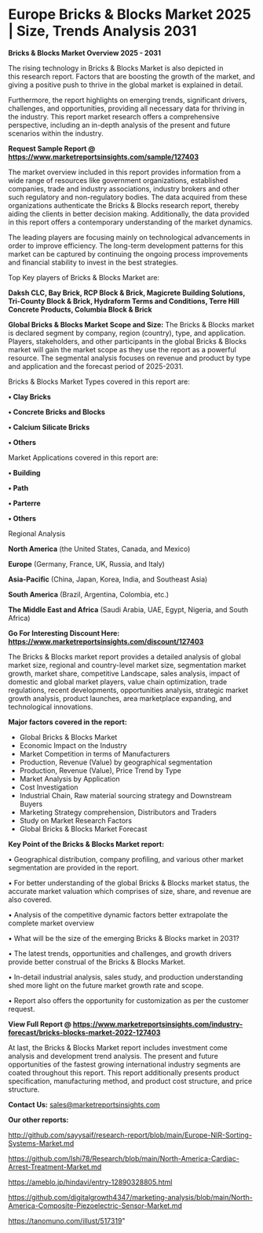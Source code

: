 # Europe Bricks & Blocks Market 2025 | Size, Trends Analysis 2031

<Strong> Bricks & Blocks Market Overview 2025 - 2031</strong>

The rising technology in Bricks & Blocks Market is also depicted in this research report. Factors that are boosting the growth of the market, and giving a positive push to thrive in the global market is explained in detail.

Furthermore, the report highlights on emerging trends, significant drivers, challenges, and opportunities, providing all necessary data for thriving in the industry. This report market research offers a comprehensive perspective, including an in-depth analysis of the present and future scenarios within the industry.

<strong>Request Sample Report @ <a href=https://www.marketreportsinsights.com/sample/127403>https://www.marketreportsinsights.com/sample/127403</a></strong>

The market overview included in this report provides information from a wide range of resources like government organizations, established companies, trade and industry associations, industry brokers and other such regulatory and non-regulatory bodies. The data acquired from these organizations authenticate the Bricks & Blocks research report, thereby aiding the clients in better decision making. Additionally, the data provided in this report offers a contemporary understanding of the market dynamics.

The leading players are focusing mainly on technological advancements in order to improve efficiency. The long-term development patterns for this market can be captured by continuing the ongoing process improvements and financial stability to invest in the best strategies.

Top Key players of Bricks & Blocks Market are:

<strong>Daksh CLC, Bay Brick, RCP Block & Brick, Magicrete Building Solutions, Tri-County Block & Brick, Hydraform Terms and Conditions, Terre Hill Concrete Products, Columbia Block & Brick</strong>

<strong><b>Global Bricks & Blocks Market Scope and Size:</b></strong>
The Bricks & Blocks market is declared segment by company, region (country), type, and application. Players, stakeholders, and other participants in the global Bricks & Blocks market will gain the market scope as they use the report as a powerful resource. The segmental analysis focuses on revenue and product by type and application and the forecast period of 2025-2031.

Bricks & Blocks Market Types covered in this report are:

<strong>• Clay Bricks

• Concrete Bricks and Blocks

• Calcium Silicate Bricks

• Others</strong>

Market Applications covered in this report are:

<strong>• Building

• Path

• Parterre

• Others</strong> 

Regional Analysis

<strong>North America</strong> (the United States, Canada, and Mexico)

<strong>Europe</strong> (Germany, France, UK, Russia, and Italy)

<strong>Asia-Pacific</strong> (China, Japan, Korea, India, and Southeast Asia)

<strong>South America</strong> (Brazil, Argentina, Colombia, etc.)

<strong>The Middle East and Africa</strong> (Saudi Arabia, UAE, Egypt, Nigeria, and South Africa)

<strong>Go For Interesting Discount Here: <a href=https://www.marketreportsinsights.com/discount/127403>https://www.marketreportsinsights.com/discount/127403</a></strong>

The Bricks & Blocks market report provides a detailed analysis of global market size, regional and country-level market size, segmentation market growth, market share, competitive Landscape, sales analysis, impact of domestic and global market players, value chain optimization, trade regulations, recent developments, opportunities analysis, strategic market growth analysis, product launches, area marketplace expanding, and technological innovations.

<strong><b>Major factors covered in the report:</b></strong>
<ul>
  <li>Global Bricks & Blocks Market </li>
  <li>Economic Impact on the Industry</li>
  <li>Market Competition in terms of Manufacturers</li>
  <li>Production, Revenue (Value) by geographical segmentation</li>
  <li>Production, Revenue (Value), Price Trend by Type</li>
  <li>Market Analysis by Application</li>
  <li>Cost Investigation</li>
  <li>Industrial Chain, Raw material sourcing strategy and Downstream Buyers</li>
  <li>Marketing Strategy comprehension, Distributors and Traders</li>
  <li>Study on Market Research Factors</li>
  <li>Global Bricks & Blocks Market Forecast</li>
</ul>

<strong><b>Key Point of the Bricks & Blocks Market report:</b></strong>

• Geographical distribution, company profiling, and various other market segmentation are provided in the report.

• For better understanding of the global Bricks & Blocks market status, the accurate market valuation which comprises of size, share, and revenue are also covered.

• Analysis of the competitive dynamic factors better extrapolate the complete market overview

• What will be the size of the emerging Bricks & Blocks market in 2031?

• The latest trends, opportunities and challenges, and growth drivers provide better construal of the Bricks & Blocks Market.

• In-detail industrial analysis, sales study, and production understanding shed more light on the future market growth rate and scope.

• Report also offers the opportunity for customization as per the customer request.

<strong><b>View Full Report @ <a href=https://www.marketreportsinsights.com/industry-forecast/bricks-blocks-market-2022-127403>https://www.marketreportsinsights.com/industry-forecast/bricks-blocks-market-2022-127403</a></b></strong>


At last, the Bricks & Blocks Market report includes investment come analysis and development trend analysis. The present and future opportunities of the fastest growing international industry segments are coated throughout this report. This report additionally presents product specification, manufacturing method, and product cost structure, and price structure.

<strong>Contact Us:</strong>
sales@marketreportsinsights.com

<strong>Our other reports:</strong>

<a href=http://github.com/sayysaif/research-report/blob/main/Europe-NIR-Sorting-Systems-Market.md>http://github.com/sayysaif/research-report/blob/main/Europe-NIR-Sorting-Systems-Market.md</a>

<a href=https://github.com/Ishi78/Research/blob/main/North-America-Cardiac-Arrest-Treatment-Market.md>https://github.com/Ishi78/Research/blob/main/North-America-Cardiac-Arrest-Treatment-Market.md</a>

<a href=https://ameblo.jp/hindavi/entry-12890328805.html>https://ameblo.jp/hindavi/entry-12890328805.html</a>

<a href=https://github.com/digitalgrowth4347/marketing-analysis/blob/main/North-America-Composite-Piezoelectric-Sensor-Market.md>https://github.com/digitalgrowth4347/marketing-analysis/blob/main/North-America-Composite-Piezoelectric-Sensor-Market.md</a>

<a href=https://tanomuno.com/illust/517319>https://tanomuno.com/illust/517319</a>"
